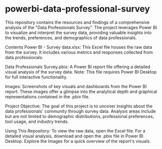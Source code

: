 # powerbi-data-professional-survey
This repository contains the resources and findings of a comprehensive analysis of the "Data Professionals Survey". The project leverages Power BI to visualize and interpret the survey data, providing valuable insights into the trends, preferences, and demographics of data professionals.

Contents
Power BI - Survey data.xlsx: This Excel file houses the raw data from the survey. It includes various metrics and responses collected from data professionals.

Data Professionals Survey.pbix: A Power BI report file offering a detailed visual analysis of the survey data. Note: This file requires Power BI Desktop for full interactive functionality.

Images: Screenshots of key visuals and dashboards from the Power BI report. These images offer a glimpse into the analytical depth and graphical representations contained in the .pbix file.



Project Objective:
The goal of this project is to uncover insights about the data professionals' community through survey data. Analysis areas include but are not limited to demographic distributions, professional preferences, tool usage, and industry trends.

Using This Repository:
To view the raw data, open the Excel file.
For a detailed visual analysis, download and open the .pbix file in Power BI Desktop.
Explore the Images  for a quick overview of the report's visuals.


